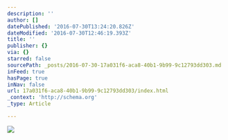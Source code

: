 ```yaml
---
description: ''
author: []
datePublished: '2016-07-30T13:24:20.826Z'
dateModified: '2016-07-30T12:46:19.393Z'
title: ''
publisher: {}
via: {}
starred: false
sourcePath: _posts/2016-07-30-17a031f6-aca8-40b1-9b99-9c12793dd303.md
inFeed: true
hasPage: true
inNav: false
url: 17a031f6-aca8-40b1-9b99-9c12793dd303/index.html
_context: 'http://schema.org'
_type: Article

---
```

![](https://the-grid-user-content.s3-us-west-2.amazonaws.com/c6e11821-57ba-4a29-b39c-d00c4fd89d8c.jpg)